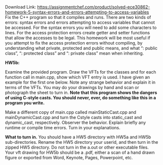 Download Link: https://assignmentchef.com/product/solved-ece30862-homework-5-syntax-errors-and-errors-attempting-to-access-variables
<br>
Fix the C++ program so that it compiles and runs. There are two kinds of errors: syntax errors and errors attempting to access variables that cannot be accessed. For the syntax errors you will need to add some characters to lines. For the access protection errors create getter and setter functions that allow the accesses to be legal. This homework will be most useful if you attempt to fix the access protection errors without compiling, by understanding what private, protected and public means, and what “: public class”, “: protected class” and “: private class” mean when inheriting.

<strong>HW5b:</strong>

Examine the provided program.  Draw the VFTs for the classes and for each function call in main.cpp, show which VFT entry is used.  I have given an example for the first one below.  Note any strange behavior and explain it in terms of the VFTs.   You may do your drawings by hand and scan or photograph the sheet to turn in.  <strong>Note that this program shows the dangers of using C-style casts.  You should never, ever, do something like this in a program you write.</strong>

Make a different copy of main.cpp called mainStaticCast.cpp and mainDynamicCast.cpp and turn the Cstyle casts into static_cast and dynamic_cast, respectively.  Observer the behavior.   Explain briefly any runtime or compile time errors.  Turn in your explanations.

<strong>What to turn in.</strong>  You should have a HW5 directory with HW5a and HW5b sub-directories.  Rename the HW5 directory your userid, and then turn in the zipped HW5 directory.  Do not turn in the a.out or other executable files.   Your vft drawing  for HW5b should be a .pdf, either a scan of a hand drawn figure or exported from Word, Keynote, Pages, Powerpoint, etc.